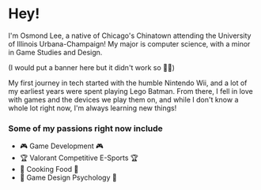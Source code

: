 # Hey!

I'm Osmond Lee, a native of Chicago's Chinatown attending the University of Illinois Urbana-Champaign! My major is computer science, with a minor in Game Studies and Design. 

(I would put a banner here but it didn't work so 🤷‍♂️)

My first journey in tech started with the humble Nintendo Wii, and a lot of my earliest years were spent playing Lego Batman. From there, I fell in love with games and the devices we play them on, and while I don't know a whole lot right now, I'm always learning new things! 

### Some of my passions right now include

- 🎮 Game Development 🎮
- 🏆 Valorant Competitive E-Sports 🏆
- 🥢 Cooking Food 🥢
- 💭 Game Design Psychology 💭

